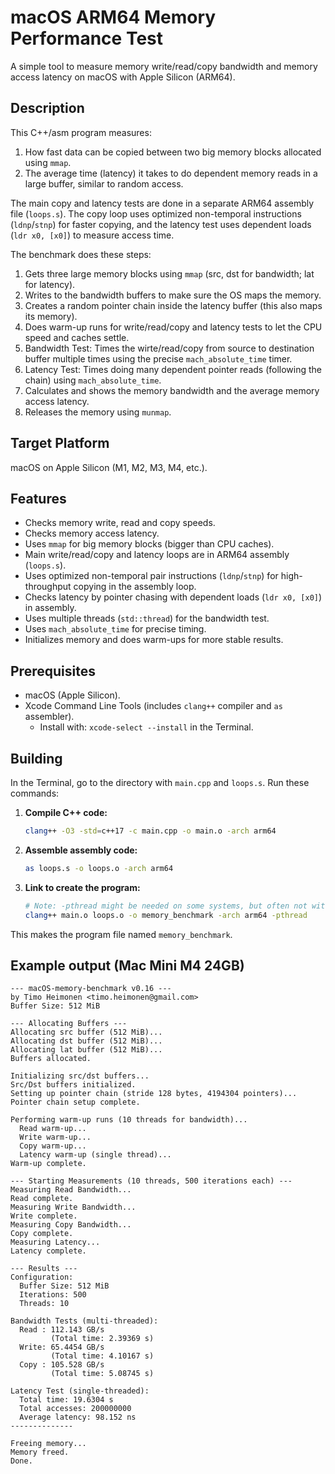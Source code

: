 # macOS ARM64 Memory Performance Test

A simple tool to measure memory write/read/copy bandwidth and memory access latency on macOS with Apple Silicon (ARM64).

## Description

This C++/asm program measures:
1. How fast data can be copied between two big memory blocks allocated using `mmap`.
2. The average time (latency) it takes to do dependent memory reads in a large buffer, similar to random access.

The main copy and latency tests are done in a separate ARM64 assembly file (`loops.s`). The copy loop uses optimized non-temporal instructions (`ldnp`/`stnp`) for faster copying, and the latency test uses dependent loads (`ldr x0, [x0]`) to measure access time.

The benchmark does these steps:

1.  Gets three large memory blocks using `mmap` (src, dst for bandwidth; lat for latency).
2.  Writes to the bandwidth buffers to make sure the OS maps the memory.
3.  Creates a random pointer chain inside the latency buffer (this also maps its memory).
4.  Does warm-up runs for write/read/copy and latency tests to let the CPU speed and caches settle.
5.  Bandwidth Test: Times the wirte/read/copy from source to destination buffer multiple times using the precise `mach_absolute_time` timer.
6.  Latency Test: Times doing many dependent pointer reads (following the chain) using `mach_absolute_time`.
7.  Calculates and shows the memory bandwidth and the average memory access latency.
8.  Releases the memory using `munmap`.

## Target Platform

macOS on Apple Silicon (M1, M2, M3, M4, etc.).

## Features

* Checks memory write, read and copy speeds.
* Checks memory access latency.
* Uses `mmap` for big memory blocks (bigger than CPU caches).
* Main write/read/copy and latency loops are in ARM64 assembly (`loops.s`).
* Uses optimized non-temporal pair instructions (`ldnp`/`stnp`) for high-throughput copying in the assembly loop.
* Checks latency by pointer chasing with dependent loads (`ldr x0, [x0]`) in assembly.
* Uses multiple threads (`std::thread`) for the bandwidth test.
* Uses `mach_absolute_time` for precise timing.
* Initializes memory and does warm-ups for more stable results.

## Prerequisites

* macOS (Apple Silicon).
* Xcode Command Line Tools (includes `clang++` compiler and `as` assembler).
    * Install with: `xcode-select --install` in the Terminal.

## Building

In the Terminal, go to the directory with `main.cpp` and `loops.s`. Run these commands:

1.  **Compile C++ code:**
    ```bash
    clang++ -O3 -std=c++17 -c main.cpp -o main.o -arch arm64
    ```

2.  **Assemble assembly code:**
    ```bash
    as loops.s -o loops.o -arch arm64
    ```

3.  **Link to create the program:**
    ```bash
    # Note: -pthread might be needed on some systems, but often not with clang++ on macOS
    clang++ main.o loops.o -o memory_benchmark -arch arm64 -pthread
    ```
This makes the program file named `memory_benchmark`.

## Example output (Mac Mini M4 24GB)
```text
--- macOS-memory-benchmark v0.16 ---
by Timo Heimonen <timo.heimonen@gmail.com>
Buffer Size: 512 MiB

--- Allocating Buffers ---
Allocating src buffer (512 MiB)...
Allocating dst buffer (512 MiB)...
Allocating lat buffer (512 MiB)...
Buffers allocated.

Initializing src/dst buffers...
Src/Dst buffers initialized.
Setting up pointer chain (stride 128 bytes, 4194304 pointers)...
Pointer chain setup complete.

Performing warm-up runs (10 threads for bandwidth)...
  Read warm-up...
  Write warm-up...
  Copy warm-up...
  Latency warm-up (single thread)...
Warm-up complete.

--- Starting Measurements (10 threads, 500 iterations each) ---
Measuring Read Bandwidth...
Read complete.
Measuring Write Bandwidth...
Write complete.
Measuring Copy Bandwidth...
Copy complete.
Measuring Latency...
Latency complete.

--- Results ---
Configuration:
  Buffer Size: 512 MiB
  Iterations: 500
  Threads: 10

Bandwidth Tests (multi-threaded):
  Read : 112.143 GB/s
         (Total time: 2.39369 s)
  Write: 65.4454 GB/s
         (Total time: 4.10167 s)
  Copy : 105.528 GB/s
         (Total time: 5.08745 s)

Latency Test (single-threaded):
  Total time: 19.6304 s
  Total accesses: 200000000
  Average latency: 98.152 ns
--------------

Freeing memory...
Memory freed.
Done.
